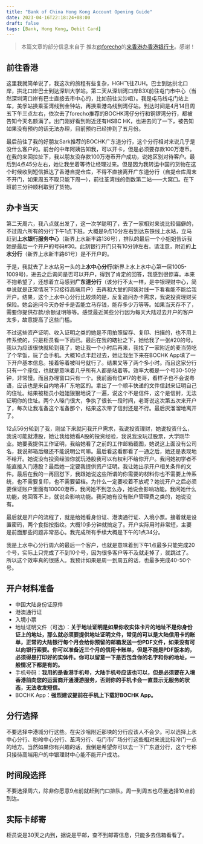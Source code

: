 ```yaml
---
title: "Bank of China Hong Kong Account Opening Guide"
date: 2023-04-16T22:18:24+08:00
draft: false
tags: [Bank, Hong Kong, Debit Card]
---
```


> 本篇文章的部分信息来自于 推友[@forecho](https://twitter.com/forecho)的[来香港办香港银行卡](https://blog.forecho.com/coming-to-hong-kong-to-get-a-hong-kong-bank-card.html)。感谢！

## 前往香港
这里我就简单说了，我这次的旅程有些复杂，HGH飞往ZUH。巴士到达拱北口岸，拱北口岸巴士到达深圳大学站。第二天从深圳湾口岸B3X前往屯门市中心（当然深圳湾口岸有巴士直接去市中心的，比如前往尖沙咀）。我是屯马线屯门站上车，美孚站换乘荃湾线到金钟站，再换乘港岛线到湾仔站。到达时间是4月14日周五下午三点左右，依次去了forecho推荐的BOCHK湾仔分行和铜锣湾分行，都被告知今天名额满了。出门刚好看到附近还有HSBC HK，也进去问了一下，被告知如果没有预约的话无法办理，目前预约已经排到了五月份。

最后前往了我的好朋友Sark推荐的BOCHK广东道分行，这个分行相对来说几乎是没什么客户的。前台的中年阿姨告知我，可以开卡，但是必须要存款100万港币。在我的来回拉扯下，我以朋友没存款100万港币开户成功，说她区别对待客户。最后到4点45分左右，她让我坐着等待让经理过来。但是因为我转运中国的货物在这个时候收到短信抵达了香港自提仓库，不得不直接离开广东道分行（自提仓库周末不开门，如果周五不取只能下周一），前往荃湾线的倒数第二站——大窝口。在下班前三分钟顺利取到了货物。

## 办卡当天
第二天周六，我八点就出发了，这一次学聪明了，去了一家相对来说比较偏僻的，不过周六所有的分行下午1点下班。大概是9点10分左右到达东铁线上水站，立马赶到**上水银行服务中心**（新界上水新丰路136号），排队的最后一个小姐姐告诉我她是最后一个开户的号码#30。此刻银行开门只有10分钟左右。请注意，附近的**上水分行**（新界上水新丰路61号）是不开户的。

于是，我就去了上水站另一头的**上水中心分行**(新界上水上水中心第一层1005-1009号)，进去之后询问是否可以开户，得到了肯定的回答，我感到很惊喜。本来不抱希望了，还想着立马感到**广东道分行**（该分行不太一样，是中银理财中心，简单说就是正常情况下只接待高端用户）去再和大堂的阿姨对线一下看看能不能给我开户。结果，这个上水中心分行比较烦的是，反复追问办卡需求，我说投资理财买保险。她会追问今天办好卡是否能立马存钱，能存多少万等等。如果当天存不了，需要你提供存款/余额证明等等。感觉最近某些分行因为每天大陆过去开户的客户太多，故意提高了这些门槛。

不过这些资产证明、收入证明之类的她是不用拍照留存、复印、扫描的，也不用上传系统的，只是柜员看一下而已。最后在我的瞎扯之下，她给我了一张#20的号。我以为应该很快就轮到我了，她让我一个小时后再来，我找了一家附近的麦当劳吃了个早饭，玩了会手机。大概10点半赶过去，她让我坐下来在BOCHK App填了一下开户基本信息。接着等着被叫号就行了。结果又等了两个多小时。而且这家分行只有一个座位，也就是意味着几乎所有人都是站着等。效率大概是一个号30-50分钟，非常慢。而且办理窗口只有一个。我前面有位#17的老哥，看样子也不会说粤语，应该也是来自内地非广东地区的。拿出了一个顺丰快递的文件信封来证明自己的住址。结果被柜员小姐姐狠狠地说了一遍，说这个不是信件，这个是信封，无法证明你的住址。两个人嗓门很大，争执了很长一段时间，老哥说这次第五次来开户了，每次让我准备这个准备那个，结果这次带了信封还是不行。最后灰溜溜地离开了。

12点56分轮到了我，刚坐下来就问我开户需求，我说投资理财，她说投资什么，我说可能就港股，她让我给她看A股的投资经验，我说我没玩过股票，大学刚毕业。她要我提供工作证明，我给她看了之前的工作邮箱截图，她说这上面没有公司名，我说邮箱后缀还不能说明公司嘛。最后看这看那看了一通之后，她还是表现地不给开。她说没有投资经验你就玩港股我可以有权利不给你开户。我问她初学者不能直接入门港股？最后她一定要我提供资产证明。我让她出示开户相关条件的文件。最后在我的一再回怼下，我跟她说这些所谓的你需要的材料你也不需要上传系统，也不需要复印，也不需要留档。为什么一定要咬着不放呢？她说开户之后必须要保证账户里面有10000港币，我问她不到怎么办，她说会影响功能。我问她什么功能，她回答不上，就说会影响功能。我问她有没有账户管理费之类的，她说没有。

最后就是开户的流程了，就是给她看身份证、港澳通行证、入境小票。接着就是设置密码，两个食指按指纹。大概10多分钟就搞定了。开户实际用时非常短，主要是前面那些问题非常恶心。我完成所有手续大概是下午的1点34分。

我是上水中心分行周六的最后一个客户，也就是意味着到下午1点最多只能完成20个号，实际上只完成了不到10个号，因为很多客户等不及就走掉了，就跳过了。所以这个效率真的很感人。我预计如果是周一到周五的话，也最多完成40-50个号。

## 开户材料准备
- 中国大陆身份证原件
- 港澳通行证
- 入境小票
- 地址证明文件（可选）：**关于地址证明是如果你收实体卡片的地址不是你身份证上的地址，那么就必须要提供地址证明文件，常见的可以是大陆信用卡的账单，正常的大陆银行每个月会给你预留的邮箱发送一份PDF文件，如果没有可以向银行索要。你可以准备近三个月的信用卡账单，但是不能是PDF版本的，必须得是打印好的实体件。你可以留意一下是否包含你的名字和你的地址，一般情况下都是有的。**
- 手机号码：**我用的是香港手机号，大陆手机号应该也可以，但是必须要在入境香港前向您的运营商开通漫游服务，否则你的手机卡会一直显示无服务的状态，无法收发短信。**
- BOCHK App：**强烈建议提前在手机上下载好BOCHK App。**

## 分行选择
不要选择中港城分行这些。在尖沙咀附近那块的分行应该人不会少。可以选择上水中心分行、粉岭中心分行、荃湾分行、屯门市广场分行这些相对来说比较冷门一点的地方。当然如果你有兴趣的话，我倒是希望你可以去一下广东道分行，这个号称只接待高端用户的中银理财中心能不能开户成功。

## 时间段选择
不要选择周六，除非你愿意9点前就赶到门口排队。周一到周五也尽量选择10点前到达。

## 实际卡邮寄
柜员说是30天之内到，据说是平邮，查不到邮寄信息，只能多去信箱看看了。